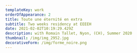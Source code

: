 ```yaml
---
templateKey: work
orderOfAppearance: 2
title: Toute une éternité en extra
subtitle: Two weeks residency at EEEEH
date: 2021-02-02T10:19:29.429Z
description: with Romain Tallet, Nyon, (CH), Summer 2020
thumbnail: /img/img_2952.jpg
decorativeForm: /img/forme_noire.png
---
```

